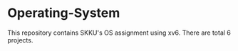 # Operating-System
This repository contains SKKU's OS assignment using xv6. There are total 6 projects.
